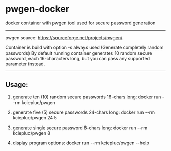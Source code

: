 # pwgen-docker #
docker container with pwgen tool used for secure password generation
***
pwgen source:
https://sourceforge.net/projects/pwgen/

Container is build with option -s always used (Generate completely random passwords)
By default running container generates 10 random secure password, each 16-characters long, but you can pass any supported parameter instead.
***
## Usage: ##
1. generate ten (10) random secure passwords 16-chars long:
    docker run --rm kciepluc/pwgen

2. generate five (5) secure passwords 24-chars long:
    docker run --rm kciepluc/pwgen 24 5

3. generate single secure password 8-chars long:
    docker run --rm kciepluc/pwgen 8

4. display program options:
    docker run --rm kciepluc/pwgen --help


